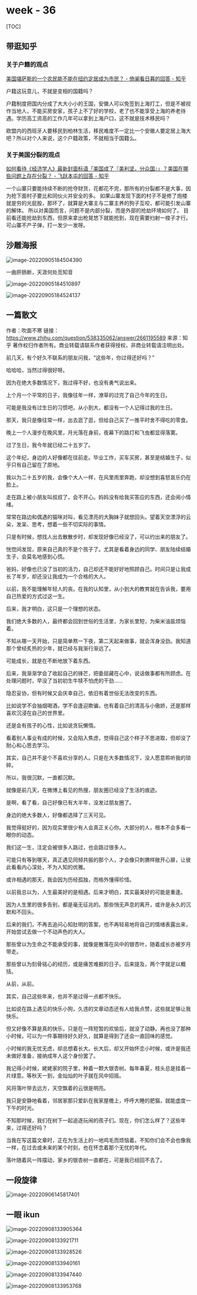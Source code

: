# week - 36

[TOC]



## 带逛知乎



### 关于户籍的观点

[美国堪萨斯的一个农民能不能在纽约定居成为市民？ - 倚阑看日暮的回答 - 知乎](https://www.zhihu.com/question/522158678/answer/2421593405)

户籍这玩意儿，不就是变相的国籍吗？

户籍制度把国内分成了大大小小的王国，安徽人可以免签到上海打工，但是不被视作当地人，不能买房安家，孩子上不了好的学校，老了也不能享受上海的养老待遇。学历高工资高的工作几年可以拿到上海户口，这不就是技术移民吗？

欧盟内的西班牙人要移民到柏林生活，移民难度不一定比一个安徽人要定居上海大吧？所以对个人来说，这个户籍政策，不就相当于国籍么。



### 关于美国分裂的观点

[如何看待《经济学人》最新封面标语「美国成了『美利坚，分众国』」？美国在哪些问题上存在分裂？ - 飞跃本屯的回答 - 知乎]( https://www.zhihu.com/question/551938613/answer/2662105345)

一个山寨只要能持续不断的抢夺财货，花都花不完，那所有的分裂都不是大事，因为抢下面村子要比和同伙火并安全的多。 如果山寨发现下面的村子不是修了炮楼就是穷的光屁股，那坏了，就算是大寨主与二寨主养的狗子互咬，都可能引发山寨的解体。 所以对美国而言，问题不是内部分裂，而是外部的抢劫环境如何了。 目前看还能抢劫到东西，但原来拿出枪晃悠下就能抢到，现在需要扫射一梭子才行。可山寨不产子弹，打一发少一发呀。



## 沙雕海报

![image-20220905184504390](assets/image-20220905184504390.png)

一曲肝肠断，天涯何处觅知音

![image-20220905184510897](assets/image-20220905184510897.png)

![image-20220905184524137](assets/image-20220905184524137.png)



## 一篇散文

作者：吹面不寒
链接：https://www.zhihu.com/question/538335062/answer/2661195589
来源：知乎
著作权归作者所有。商业转载请联系作者获得授权，非商业转载请注明出处。



前几天，有个好久不联系的朋友问我，“这些年，你过得还好吗？”

哈哈哈，当然过得很好呀。

因为在绝大多数情况下，我过得不好，也没有勇气说出来。

上个月一个平常的日子，我像往年一样，潦草的过完了自己今年的生日。

可能是我没有过生日的习惯吧，从小到大，都没有一个人记得过我的生日。

那天，我只是像往常一样，出去逛了逛，但给自己买了一推平时舍不得吃的零食。

晚上一个人漫步在晚风里，月光落在身前，夜幕下的路灯和飞虫都显得落寞。

过了生日，我今年就已经二十五岁了。

这个年纪，身边的人好像都在往前走。毕业工作，买车买房，甚至是结婚生子，似乎只有自己留在了原地。

我以为二十五岁的我，会像个大人一样，在风里雨里奔跑，却没想到喜怒哀乐仍在脸上。

走在路上被小朋友叫叔叔了，会不开心。妈妈没有给我买答应的东西，还会闹小情绪。

常常在路边和偶遇的猫咪对叫，看见漂亮的大胸妹子就想回头。望着天空漂浮的云朵，发呆、思考，想着一些不切实际的事情。

只是有时候，想找人出去散散步时，却发现好像已经没了，可以约出来的朋友了。

恍惚间发现，原来自己真的不是个孩子了。尤其是看着身边的同学、朋友陆续结婚生子，会莫名地感到心慌。

爸妈，好像也已没了当初的活力，自己却还不能好好地照顾自己。时间只是让我成长了年岁，却还没让我成为一个合格的大人。

以前，我不能理解年轻人的丧。在我的认知里，从小到大的教育就在告诉我，要用自己热爱的方式过这一生。

后来，我才明白，这只是一个理想的状态。

我们绝大多数的人，最终都会回到世俗的生活里，为家长里短，为柴米油盐烦恼着。

不知从哪一天开始，只是简单熬一下夜，第二天起来做事，就会浑身没劲。我知道那个曾经炙热的少年，就已经与我渐行渐远了。

可能成长，就是在不断地放下着东西。

后来，我渐渐学会了收起自己的锋芒，把委屈藏在心中，说话做事都有所顾虑。在处理问题时，早没了当初初生牛犊不怕虎的干劲……

隐忍妥协，但有时候又会庆幸自己，依旧有着世俗无法改变的东西。

比如说学不会抽烟喝酒，学不会逢迎欺骗，也有着自己的清高与小傲娇，还是那样喜欢沉浸在自己的世界里。

还是会有孩子的心性，比如说贪玩懒惰。

看着别人事业有成的时候，又会陷入焦虑，觉得自己这个样子不思进取，但却没了耐心和心思去学习。

其实，自己并不是个不喜欢分享的人。只是在大多数情况下，没人愿意聆听我的琐碎。

所以，我很沉默，一直都沉默。

就像是前几天，在微博上看见的热搜，朋友圈已经没了生活的痕迹。

是啊，看了看，自己好像已有大半年，没发过朋友圈了。

身边的绝大多数人，好像都选择了三天可见。

我觉得挺好的，因为现实里很少有人会真正关心你。大部分的人，根本不会多看一眼你的动态。

我们这一生，注定会被很多人路过，也会路过很多人。

可能只有等到哪天，真正遇见同频共振的那个人，才会像只刺猬样敞开心扉，让彼此看看内心深处，不为人知的优雅。

或许相遇的那天，我会因为历经孤独，而格外懂得珍惜。

以前我总以为，人生最美好的是相遇。后来才明白，其实最美好的可能是重逢。

因为人生里的很多告别，都是毫无征兆的。那些悄无声息的离开，或许是永久的沉默和不回头。

后来的我们，不再去追问心知肚明的答案，也不再轻易地将自己的情绪表露出来，开始尝试去做一个不动声色的大人。

那些曾以为生命之不能承受的事，就像是散落在风中的银杏叶，随着成长亦被岁月带走。

那些曾以为刻骨铭心的经历，或是痛苦难捱的日子。后来提及，两个字就足以概括。

从前，从前。

其实，自己这些年来，也并不是过得一点都不快乐。

比如说在路上遇见的快乐小狗，久违的文章动态还有人给我点赞，这些就足够让我快乐。

但又好像不算是真的快乐，只是在一阵短暂的欢愉后，就没了动静。再也没了那种小时候，可以为一件事期待好久好久，就算是得到了还会一直回味的感觉。

小时候的我无忧无虑，却总想着长大。长大后，却又开始怀恋小时候，或许是我还未做好准备，接纳成年人这个身份罢了。

我记得小时候，姥姥家的院子里，种着一颗大银杏树。每年春夏，枝头总是挂着一片绿意。等秋天一到，金灿灿的叶子就在风中招摇。

风将落叶带去远方，天空飘着的云很是明亮。

我只是安静地看着，邻居家那只爱趴在我家屋檐上，呼呼大睡的肥猫，就能虚度一下午的时光。

不知那时候，我们在树下一起追逐玩闹的孩子们。现在，你们怎么样了？这些年来，过得还好吗？

当我在写这篇文章时，正在为生活上的一地鸡毛而烦恼着。不知你们会不会也像我一样，在过去或未来的某个时刻，也在怀念着那个无忧的年代。

落叶随着风一阵摆动，家乡的银杏树一直都在，可是我已经回不去了。



## 一段旋律

![image-20220906145817401](assets/image-20220906145817401.png)



## 一眼 ikun

![image-20220908133905364](assets/image-20220908133905364.png)

![image-20220908133921711](assets/image-20220908133921711.png)

![image-20220908133928526](assets/image-20220908133928526.png)

![image-20220908133940161](assets/image-20220908133940161.png)

![image-20220908133947440](assets/image-20220908133947440.png)

![image-20220908133953768](assets/image-20220908133953768.png)

